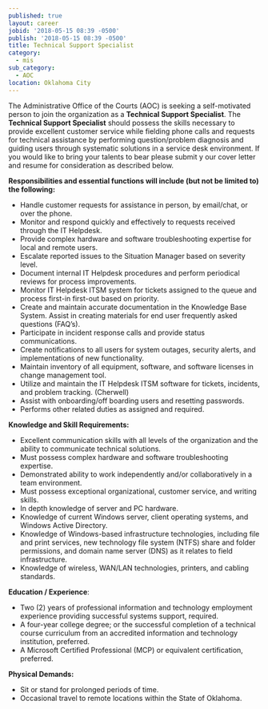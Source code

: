 ```yaml
---
published: true
layout: career
jobid: '2018-05-15 08:39 -0500'
publish: '2018-05-15 08:39 -0500'
title: Technical Support Specialist
category:
  - mis
sub_category:
  - AOC
location: Oklahoma City
---
```

The Administrative Office of the Courts (AOC) is seeking a self-motivated person to join the organization as a **Technical Support Specialist**. The **Technical Support Specialist** should possess the skills necessary to provide excellent customer service while fielding phone calls and requests for technical assistance by performing question/problem diagnosis and guiding users through systematic solutions in a service desk environment.  If you would like to bring your talents to bear please submit y our cover letter and resume for consideration as described below.

**Responsibilities and essential functions will include (but not be limited to) the following:**
- Handle customer requests for assistance in person, by email/chat, or over the phone.
- Monitor and respond quickly and effectively to requests received through the IT Helpdesk. 
- Provide complex hardware and software troubleshooting expertise for local and remote users.
- Escalate reported issues to the Situation Manager based on severity level.
- Document internal IT Helpdesk procedures and perform periodical reviews for process improvements.
- Monitor IT Helpdesk ITSM system for tickets assigned to the queue and process first-in first-out based on priority.   
- Create and maintain accurate documentation in the Knowledge Base System.  Assist in creating materials for end user frequently asked questions (FAQ’s). 
- Participate in incident response calls and provide status communications.
- Create notifications to all users for system outages, security alerts, and implementations of new functionality.
- Maintain inventory of all equipment, software, and software licenses in change management tool.
- Utilize and maintain the IT Helpdesk ITSM software for tickets, incidents, and problem tracking.  (Cherwell)
- Assist with onboarding/off boarding users and resetting passwords.
- Performs other related duties as assigned and required.


**Knowledge and Skill Requirements:**
- Excellent communication skills with all levels of the organization and the ability to communicate technical solutions.
- Must possess complex hardware and software troubleshooting expertise.
- Demonstrated ability to work independently and/or collaboratively in a team environment.
- Must possess exceptional organizational, customer service, and writing skills.
- In depth knowledge of server and PC hardware.
- Knowledge of current Windows server, client operating systems, and Windows Active Directory.
- Knowledge of Windows-based infrastructure technologies, including file and print services, new technology file system (NTFS) share and folder permissions, and domain name server (DNS) as it relates to field infrastructure.
- Knowledge of wireless, WAN/LAN technologies, printers, and cabling standards.

**Education / Experience**:
- Two (2) years of professional information and technology employment experience providing successful systems support, required.
- A four-year college degree; or the successful completion of a technical course curriculum from an accredited information and technology institution, preferred.
- A Microsoft Certified Professional (MCP) or equivalent certification, preferred.

**Physical Demands:**
- Sit or stand for prolonged periods of time.
- Occasional travel to remote locations within the State of Oklahoma.

